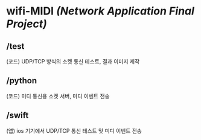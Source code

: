 # wifi-MIDI *(Network Application Final Project)*

## /test

(코드) UDP/TCP 방식의 소켓 통신 테스트, 결과 이미지 제작

## /python

(코드) 미디 통신용 소켓 서버, 미디 이벤트 전송

## /swift

(앱) ios 기기에서 UDP/TCP 통신 테스트 및 미디 이벤트 전송